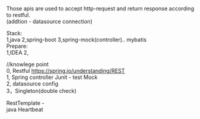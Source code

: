 # 
Those apis are used to accept http-request and return response according to restful.   
(addtion - datasource connection)   
   
Stack:   
1,java 2,spring-boot 3,spring-mock(controller).. mybatis   
Prepare:  
1,IDEA 2,   

//knowlege point   
0, Restful https://spring.io/understanding/REST    
1, Spring controller Junit - test Mock   
2, datasource config    
3，Singleton(double check)

RestTemplate -   
java Heartbeat
